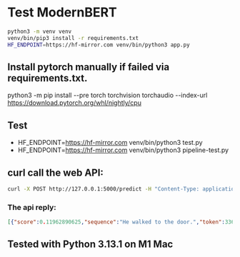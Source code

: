 # Test ModernBERT
```bash
python3 -m venv venv
venv/bin/pip3 install -r requirements.txt
HF_ENDPOINT=https://hf-mirror.com venv/bin/python3 app.py
```

## Install pytorch manually if failed via requirements.txt.
python3 -m pip install --pre torch torchvision torchaudio --index-url https://download.pytorch.org/whl/nightly/cpu

## Test
- HF_ENDPOINT=https://hf-mirror.com venv/bin/python3 test.py
- HF_ENDPOINT=https://hf-mirror.com venv/bin/python3 pipeline-test.py

## curl call the web API:
```bash
curl -X POST http://127.0.0.1:5000/predict -H "Content-Type: application/json" -d '{"input_text": "He walked to the [MASK]."}'
```

### The api reply:
```json
[{"score":0.11962890625,"sequence":"He walked to the door.","token":3369,"token_str":" door"},{"score":0.038818359375,"sequence":"He walked to the office.","token":3906,"token_str":" office"},{"score":0.0301513671875,"sequence":"He walked to the library.","token":6335,"token_str":" library"},{"score":0.020751953125,"sequence":"He walked to the gate.","token":7394,"token_str":" gate"},{"score":0.020751953125,"sequence":"He walked to the window.","token":3497,"token_str":" window"}]
```

## Tested with Python 3.13.1 on M1 Mac
